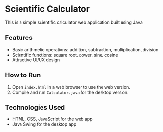 # Scientific Calculator

This is a simple scientific calculator web application built using Java. 

## Features
- Basic arithmetic operations: addition, subtraction, multiplication, division
- Scientific functions: square root, power, sine, cosine
- Attractive UI/UX design

## How to Run
1. Open `index.html` in a web browser to use the web version.
2. Compile and run `Calculator.java` for the desktop version.

## Technologies Used
- HTML, CSS, JavaScript for the web app
- Java Swing for the desktop app
